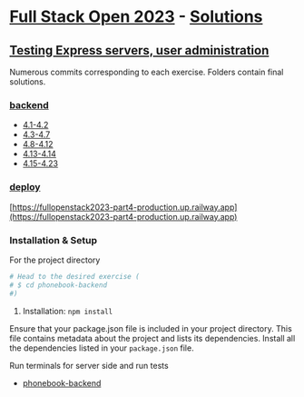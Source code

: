 # [Full Stack Open 2023](https://fullstackopen.com/en/) - [Solutions](https://github.com/z1skgr/FullOpenStack2023/tree/main/Part%204)

## [Testing Express servers, user administration](https://fullstackopen.com/en/part4)
Numerous commits corresponding to each exercise. Folders contain final solutions.


### [backend](https://github.com/z1skgr/FullOpenStack2023/tree/main/Part%204)
* [4.1-4.2](https://fullstackopen.com/en/part4/structure_of_backend_application_introduction_to_testing#exercises-4-1-4-2)
* [4.3-4.7](https://fullstackopen.com/en/part4/structure_of_backend_application_introduction_to_testing#exercises-4-3-4-7)
* [4.8-4.12](https://fullstackopen.com/en/part4/testing_the_backend#exercises-4-8-4-12)
* [4.13-4.14](https://fullstackopen.com/en/part4/testing_the_backend#exercises-4-13-4-14)
* [4.15-4.23](https://fullstackopen.com/en/part4/token_authentication#exercises-4-15-4-23)

### [deploy](https://railway.app/dashboard)
[https://fullopenstack2023-part4-production.up.railway.app](https://fullopenstack2023-part4-production.up.railway.app)


###  Installation & Setup 

For the project directory

```bash
# Head to the desired exercise (
# $ cd phonebook-backend 
#)

```

1. Installation: `npm install`

Ensure that your package.json file is included in your project directory. This file contains metadata about the project and lists its dependencies.
Install all the dependencies listed in your `package.json` file.

Run terminals for server side and run tests
* [phonebook-backend](https://github.com/z1skgr/FullOpenStack2023/tree/main/Part%204/phonebook-backend)









